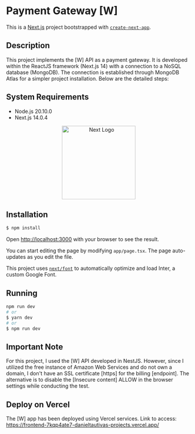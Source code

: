 # Payment Gateway [W]
This is a [Next.js](https://nextjs.org/) project bootstrapped with [`create-next-app`](https://github.com/vercel/next.js/tree/canary/packages/create-next-app).

## Description
This project implements the [W] API as a payment gateway. It is developed within the ReactJS framework (Next.js 14) with a connection to a NoSQL database (MongoDB). The connection is established through MongoDB Atlas for a simpler project installation. Below are the detailed steps:

## System Requirements
- Node.js 20.10.0
- Next.js 14.0.4

<p align="center">
  <a href="https://nextjs.org/" target="blank"><img src="https://i.pinimg.com/736x/4a/2b/e7/4a2be73b1e2efb44355436c40bf496dd.jpg" width="200" alt="Next Logo" /></a>
</p>

## Installation

```bash
$ npm install
```

Open [http://localhost:3000](http://localhost:3000) with your browser to see the result.

You can start editing the page by modifying `app/page.tsx`. The page auto-updates as you edit the file.

This project uses [`next/font`](https://nextjs.org/docs/basic-features/font-optimization) to automatically optimize and load Inter, a custom Google Font.

## Running
```bash
npm run dev
# or
$ yarn dev
# or
$ npm run dev
```

## Important Note
For this project, I used the [W] API developed in NestJS. However, since I utilized the free instance of Amazon Web Services and do not own a domain, I don't have an SSL certificate [https] for the billing [endpoint]. The alternative is to disable the [Insecure content] ALLOW in the browser settings while conducting the test.

## Deploy on Vercel
The [W] app has been deployed using Vercel services.
Link to access: https://frontend-7kqp4ate7-danieltautivas-projects.vercel.app/
